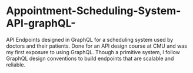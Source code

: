 # Appointment-Scheduling-System-API-graphQL-
API Endpoints designed in GraphQL for a scheduling system used by doctors and their patients. Done for an API design course at CMU and was my first exposure to using GraphQL. Though a primitive system, I follow GraphQL design conventions to build endpoints that are scalable and reliable. 
